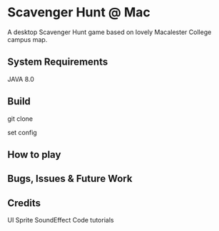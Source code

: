 # Scavenger Hunt @ Mac
A desktop Scavenger Hunt game based on lovely Macalester College campus map. 

## System Requirements

JAVA 8.0

## Build
git clone

set config

## How to play

## Bugs, Issues & Future Work

## Credits
UI
Sprite
SoundEffect
Code tutorials
